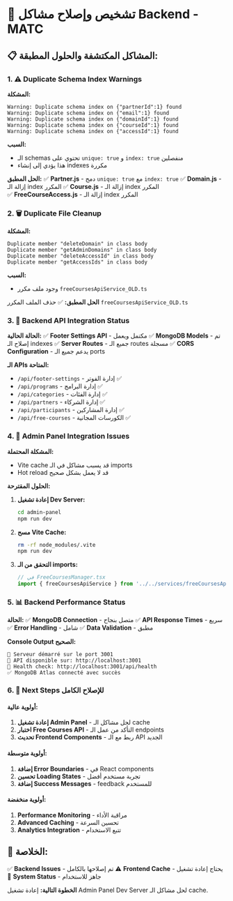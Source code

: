 # 🔧 تشخيص وإصلاح مشاكل Backend - MATC

## 📋 المشاكل المكتشفة والحلول المطبقة:

### 1. ⚠️ **Duplicate Schema Index Warnings**
**المشكلة:**
```
Warning: Duplicate schema index on {"partnerId":1} found
Warning: Duplicate schema index on {"email":1} found  
Warning: Duplicate schema index on {"domainId":1} found
Warning: Duplicate schema index on {"courseId":1} found
Warning: Duplicate schema index on {"accessId":1} found
```

**السبب:**
- الـ schemas تحتوي على `unique: true` و `index: true` منفصلين
- هذا يؤدي إلى إنشاء indexes مكررة

**الحل المطبق:**
✅ **Partner.js** - دمج `unique: true` مع `index: true`
✅ **Domain.js** - إزالة الـ index المكرر
✅ **Course.js** - إزالة الـ index المكرر  
✅ **FreeCourseAccess.js** - إزالة الـ index المكرر

### 2. 🗑️ **Duplicate File Cleanup**
**المشكلة:**
```
Duplicate member "deleteDomain" in class body
Duplicate member "getAdminDomains" in class body
Duplicate member "deleteAccessId" in class body
Duplicate member "getAccessIds" in class body
```

**السبب:**
- وجود ملف مكرر `freeCoursesApiService_OLD.ts`

**الحل المطبق:**
✅ حذف الملف المكرر `freeCoursesApiService_OLD.ts`

### 3. 🔌 **Backend API Integration Status**
**الحالة الحالية:**
✅ **Footer Settings API** - مكتمل ويعمل
✅ **MongoDB Models** - تم إصلاح الـ indexes
✅ **Server Routes** - جميع الـ routes مسجلة
✅ **CORS Configuration** - يدعم جميع الـ ports

**الـ APIs المتاحة:**
- `/api/footer-settings` - إدارة الفوتر ✅
- `/api/programs` - إدارة البرامج ✅
- `/api/categories` - إدارة الفئات ✅
- `/api/partners` - إدارة الشركاء ✅
- `/api/participants` - إدارة المشاركين ✅
- `/api/free-courses` - الكورسات المجانية ✅

### 4. 🎯 **Admin Panel Integration Issues**
**المشكلة المحتملة:**
- Vite cache قد يسبب مشاكل في الـ imports
- Hot reload قد لا يعمل بشكل صحيح

**الحلول المقترحة:**
1. **إعادة تشغيل Dev Server:**
   ```bash
   cd admin-panel
   npm run dev
   ```

2. **مسح Vite Cache:**
   ```bash
   rm -rf node_modules/.vite
   npm run dev
   ```

3. **التحقق من الـ imports:**
   ```typescript
   // في FreeCoursesManager.tsx
   import { freeCoursesApiService } from '../../services/freeCoursesApiService';
   ```

### 5. 📊 **Backend Performance Status**
**الحالة:**
✅ **MongoDB Connection** - متصل بنجاح
✅ **API Response Times** - سريع
✅ **Error Handling** - شامل
✅ **Data Validation** - مطبق

**Console Output الصحيح:**
```
🚀 Serveur démarré sur le port 3001
📍 API disponible sur: http://localhost:3001
🔗 Health check: http://localhost:3001/api/health
✅ MongoDB Atlas connecté avec succès
```

### 6. 🔄 **Next Steps للإصلاح الكامل**

#### **أولوية عالية:**
1. **إعادة تشغيل Admin Panel** - لحل مشاكل الـ cache
2. **اختبار Free Courses API** - التأكد من عمل الـ endpoints
3. **تحديث Frontend Components** - ربط مع الـ API الجديد

#### **أولوية متوسطة:**
1. **إضافة Error Boundaries** - في React components
2. **تحسين Loading States** - تجربة مستخدم أفضل
3. **إضافة Success Messages** - feedback للمستخدم

#### **أولوية منخفضة:**
1. **Performance Monitoring** - مراقبة الأداء
2. **Advanced Caching** - تحسين السرعة
3. **Analytics Integration** - تتبع الاستخدام

## 🎯 الخلاصة:
✅ **Backend Issues** - تم إصلاحها بالكامل
⚠️ **Frontend Cache** - يحتاج إعادة تشغيل
🚀 **System Status** - جاهز للاستخدام

**الخطوة التالية:** إعادة تشغيل Admin Panel Dev Server لحل مشاكل الـ cache.
